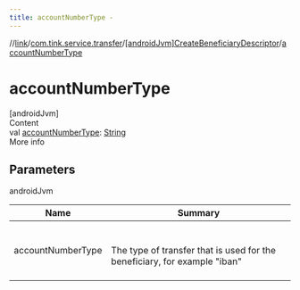 ```yaml
---
title: accountNumberType -
---
```

//[link](../../index.md)/[com.tink.service.transfer](../index.md)/[[androidJvm]CreateBeneficiaryDescriptor](index.md)/[accountNumberType](account-number-type.md)



# accountNumberType  
[androidJvm]  
Content  
val [accountNumberType](account-number-type.md): [String](https://kotlinlang.org/api/latest/jvm/stdlib/kotlin/-string/index.html)  
More info  


## Parameters  
  
androidJvm  
  
|  Name|  Summary| 
|---|---|
| <a name="com.tink.service.transfer/CreateBeneficiaryDescriptor/accountNumberType/#/PointingToDeclaration/"></a>accountNumberType| <a name="com.tink.service.transfer/CreateBeneficiaryDescriptor/accountNumberType/#/PointingToDeclaration/"></a><br><br>The type of transfer that is used for the beneficiary, for example "iban"<br><br>
  
  



